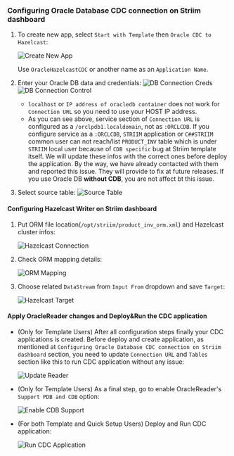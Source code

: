 ### Configuring Oracle Database CDC connection on Striim dashboard

 1) To create new app, select `Start with Template` then `Oracle CDC to Hazelcast`:

    ![Create New App](https://github.com/hazelcast-guides/striim-hazelcast-cdc/blob/master/images/create_new_app.png)
    
    Use `OracleHazelcastCDC` or another name as an `Application Name`. 
    
 2) Enter your Oracle DB data and credentials:
    ![DB Connection Creds](https://github.com/hazelcast-guides/striim-hazelcast-cdc/blob/master/images/oracle_reader_1.png)
    ![DB Connection Control](https://github.com/hazelcast-guides/striim-hazelcast-cdc/blob/master/images/oracle_reader_2.png)
    
    - `localhost` or `IP address of oracledb container` does not work for `Connection URL` so you need to use your HOST IP address.
    - As you can see above, service section of `Connection URL` is configured as a `/orclpdb1.localdomain`, not as `:ORCLCDB`. If you configure service as a `:ORCLCDB`, `STRIIM` application or `C##STRIIM` common user can not reach/list `PRODUCT_INV` table which is under `STRIIM` local user because of `CDB specific` bug at Striim template itself. We will update these infos with the correct ones before deploy the application. By the way, we have already contacted with them and reported this issue. They will provide to fix at future releases. If you use Oracle DB **without CDB**, you are not affect bt this issue.  
    
 3) Select source table:
    ![Source Table](https://github.com/hazelcast-guides/striim-hazelcast-cdc/blob/master/images/oracle_reader_2.png)
    
#### Configuring Hazelcast Writer on Striim dashboard

 1) Put ORM file location(`/opt/striim/product_inv_orm.xml`) and Hazelcast cluster infos:
 
    ![Hazelcast Connection](https://github.com/hazelcast-guides/striim-hazelcast-cdc/blob/master/images/hazelcast_writer_1.png)

 2) Check ORM mapping details:
 
    ![ORM Mapping](https://github.com/hazelcast-guides/striim-hazelcast-cdc/blob/master/images/hazelcast_writer_2.png)
    
 3) Choose related `DataStream` from `Input From` dropdown and save `Target`:
 
    ![Hazelcast Target](https://github.com/hazelcast-guides/striim-hazelcast-cdc/blob/master/images/hazelcast_writer_3.png)
    

#### Apply OracleReader changes and Deploy&Run the CDC application 

- (Only for Template Users) After all configuration steps finally your CDC applications is created. Before deploy and create application, as mentioned at `Configuring Oracle Database CDC connection on Striim dashboard` section, you need to update `Connection URL` and `Tables` section like this to run CDC application without any issue:

  ![Update Reader](https://github.com/hazelcast-guides/striim-hazelcast-cdc/blob/master/images/application_change_1.png)
  
- (Only for Template Users) As a final step, go to enable OracleReader's `Support PDB and CDB` option:

  ![Enable CDB Support](https://github.com/hazelcast-guides/striim-hazelcast-cdc/blob/master/images/application_change_2.png)

- (For both Template and Quick Setup Users) Deploy and Run CDC application:

  ![Run CDC Application](https://github.com/hazelcast-guides/striim-hazelcast-cdc/blob/master/images/application_run_2.png)
